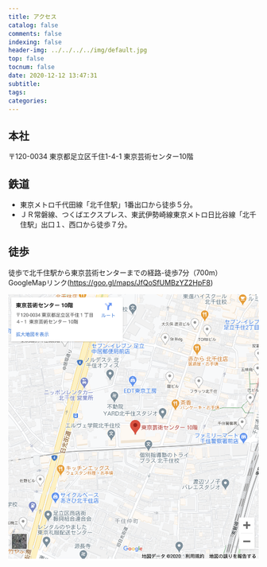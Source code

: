 ```yaml
---
title: アクセス
catalog: false
comments: false
indexing: false
header-img: ../../../../img/default.jpg
top: false
tocnum: false
date: 2020-12-12 13:47:31
subtitle:
tags:
categories:
---
```


## 本社

〒120-0034
東京都足立区千住1-4-1 東京芸術センター10階

## 鉄道
- 東京メトロ千代田線「北千住駅」1番出口から徒歩５分。
- ＪＲ常磐線、つくばエクスプレス、東武伊勢崎線東京メトロ日比谷線「北千住駅」出口１、西口から徒歩７分。

## 徒歩
徒歩で北千住駅から東京芸術センターまでの経路-徒歩7分（700m）
GoogleMapリンク(https://goo.gl/maps/JfQoSfUMBzYZ2HpF8)

![](/img/map.png)